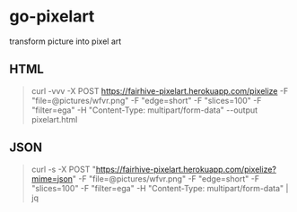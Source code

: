 # go-pixelart
transform picture into pixel art

## HTML
> curl -vvv -X POST https://fairhive-pixelart.herokuapp.com/pixelize -F "file=@pictures/wfvr.png"  -F "edge=short" -F "slices=100" -F "filter=ega" -H "Content-Type: multipart/form-data" --output pixelart.html

## JSON
> curl -s -X POST "https://fairhive-pixelart.herokuapp.com/pixelize?mime=json" -F "file=@pictures/wfvr.png"  -F "edge=short" -F "slices=100" -F "filter=ega" -H "Content-Type: multipart/form-data" | jq